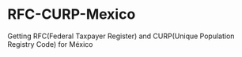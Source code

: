 RFC-CURP-Mexico
===============

Getting RFC(Federal Taxpayer Register) and CURP(Unique Population Registry Code) for México
